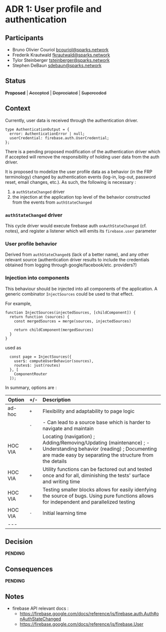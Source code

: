 # ADR 1: User profile and authentication

## Participants
- Bruno Olivier Couriol <bcouriol@sparks.network>
- Frederik Krautwald <fkrautwald@sparks.network>
- Tylor Steinberger <tsteinberger@sparks.network>
- Stephen DeBaun <sdebaun@sparks.network>

## Status

**Proposed** | ~~Accepted~~ | ~~Depreciated~~ | ~~Superceded~~

## Context

Currently, user data is received through the authentication driver. 
```
type AuthenticationOutput = {
  error: AuthenticationError | null;
  userCredential: firebase.auth.UserCredential;
};
```

There is a pending proposed modification of the authentication driver which 
if accepted will remove the responsibility of holding user data from the auth 
driver. 

It is proposed to modelize the user profile data as a behavior (in the FRP 
terminology) changed by authentication events (log-in, log-out, password reset, email changes, etc.). As such, the following is necessary :

1. a `authStateChanged` driver 
2. the injection at the application top level of the behavior constructed 
from the events from `authStateChanged`

### `authStateChanged` driver
This cycle driver would execute firebase auth `onAuthStateChanged` (cf. 
notes), and register a listener which will emits its `firebase.user` parameter 

### User profile behavior
Derived from `authStateChanged$` (lack of a better name), and any other 
relevant source (authentication driver results to include the credentials 
obtained from logging through google/facebook/etc. providers?)

### Injection into components
This behaviour should be injected into all components of the application. A 
generic combinator `InjectSources` could be used to that effect.

For example,
```
function InjectSources(injectedSources, [childComponent]) {
  return function (sources) {
    const mergedSources = merge(sources, injectedSources)

    return childComponent(mergedSources)
  }
} 
```
used as 
```
  const page = InjectSources({
    user$: computeUserBehavior(sources),
    routes$: just(routes)
  }, [
    ComponentRouter
  ]);
```

In summary, options are :

| Option | +/- | Description |
| -------------  | ----- | :-------------|
| ad-hoc | `+` | Flexibility and adaptability to page logic|
|  | `-` | - Can lead to a source base which is harder to navigate and maintain |
| HOC VIA | `+` | Locating (navigation) ; Adding/Removing/Updating (maintenance) ; - Understanding behavior (reading) ; Documenting are made easy by separating the structure from the details|
| HOC VIA | `+` | Utility functions can be factored out and tested once and for all, diminishing the tests' surface and writing time |
| HOC VIA | `+` | Testing smaller blocks allows for easily idenfying the source of bugs. Using pure functions allows for independent and parallelized testing |
| HOC VIA | `-` | Initial learning time |
|---

## Decision

**PENDING**

## Consequences

**PENDING**

## Notes
- firebase API relevant docs :
  - https://firebase.google.com/docs/reference/js/firebase.auth.Auth#onAuthStateChanged
  - https://firebase.google.com/docs/reference/js/firebase.User
